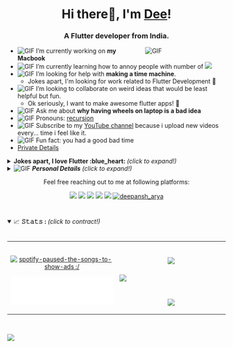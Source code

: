 
<h1 align="center">Hi there👋, I'm <a href="https://deepansharya1111.github.io/"  target="blank">Dee</a>!</h1>
<h3 align="center">A Flutter developer from India.</h3>
<!-- <p align="center">ddc942e48fb2f085c3d1bfae4b487a09</p> -->

<img align="right" alt="GIF" src="https://github.com/deepansharya1111/deepansharya1111/blob/main/assets/mac.gif" width="27%" height="45%" style="margin:0 50px;"> 

- <img alt="GIF" src="https://github.com/deepansharya1111/deepansharya1111/blob/main/assets/wave.gif?raw=1" width="2%" height="2%">  I’m currently working on **my Macbook** 
- <img alt="GIF" src="https://github.com/deepansharya1111/deepansharya1111/blob/main/assets/gandalf_parrot.gif?raw=1" width="2%" height="2%"> I’m currently learning how to annoy people with number of ![](https://komarev.com/ghpvc/?username=deepansharya1111&label=Hits&color=blue&style=flat-square)
- <img alt="GIF" src="https://github.com/deepansharya1111/deepansharya1111/blob/main/assets/hmm.gif?raw=1" width="2%" height="2%"> I’m looking for help with **making a time machine**. 
  - Jokes apart, I'm looking for work related to Flutter Development :blue_heart:
- <img alt="GIF" src="https://github.com/deepansharya1111/deepansharya1111/blob/main/assets/ezgif.com-gif-maker%20(5).gif" width="2%" height="2%"> I’m looking to collaborate on weird ideas that would be least helpful but fun. 
  - Ok seriously, I want to make awesome flutter apps! :rocket:
- <img alt="GIF" src="https://github.com/deepansharya1111/deepansharya1111/blob/main/assets/headbang.gif?raw=1" width="2%" height="2%"> Ask me about **why having wheels on laptop is a bad idea**
- <img alt="GIF" src="https://github.com/deepansharya1111/deepansharya1111/blob/main/assets/powerup.gif?raw=1" width="2%" height="2%"> Pronouns: [recursion](https://github.com/deepansharya1111/)
- <img alt="GIF" src="https://media.giphy.com/media/gjNpNqwG5H8oRYfZFe/giphy.gif" width="2%" height="2%"> Subscribe to my [YouTube channel](https://www.youtube.com/deepansharya1111) because i upload new videos every... time i feel like it.
- <img alt="GIF" src="https://github.com/deepansharya1111/deepansharya1111/blob/main/assets/coin.gif?raw=1" width="2%" height="2%"> Fun fact: you had a good bad time
- <a href="https://www.youtube.com/watch?v=dQw4w9WgXcQ">Private Details</a>

<details>
 <summary> <b>Jokes apart, I love Flutter :blue_heart: </b> <i>(click to expand!)</i> </summary>
 <br>
 <!-- Here are few things you may be interested to stalk -->
 
 <ul>
  <img align="right" alt="GIF" src="https://github.com/deepansharya1111/deepansharya1111/blob/main/assets/Matrix_Digital_rain_medium.gif"  width="27%" height="45%" style="margin:0 50px;">
  <li> Starting mid July 2022, I will write articles about Flutter on Medium accompanied with demonstrations through videos.
  <li> Languages I work on: 
  <ul> 
   <li> Dart for Flutter, 
   <li> C++ for competitive programming, 
   <li> Python for cryptography
  <ul>
  <li> Flutter app development and Competitive Programming is what I do.
  <li> Fun fact: I'm into UI/UX, Singing, video editing, calisthenics, and drawing/sketching as my hobbies :)
  <li> If you love cryptography, then try finding me on <a href="https://cryptohack.org/">cryptohack</a> :heart: </li>
  <!--
  <li> I have been learning recently on <a href="https://tryhackme.com">TryHackMe</a> and its fun! </li>
  <li> Lets compete together on <a href="https://picoctf.org/">picoCTF</a> together: looking for a partner? </li>
  <li> I'm getting a hang of <a href="https://www.hackthebox.eu/">HackTheBox</a> </li>
  <li> Invite me to your team if you play <a href="https://capturetheflag.withgoogle.com/"> Google's CTF </a>
   -->
  <li> Take a look at this <a href="https://www.youtube.com/watch?v=RDbvC5I9wtw"/>Music</a> playlist
 </ul>
</details>

<details>
 <summary> <img alt="GIF" src="https://github.com/deepansharya1111/deepansharya1111/blob/main/assets/star%20rainbow.gif" width="1.7%" height="1.7%"> <b><i>Personal Details</i></b> <i>(click to expand!)</i>
 </summary>
 <ul>
  <li> Passionate for learning & exploring Flutter.
  <img align="right" alt="GIF" src="https://github.com/deepansharya1111/deepansharya1111/blob/main/assets/hackerman.gif"  width="25%" height="45%" style="margin:0 50px;">
  <ul>
   <li> Aim is to help the student community
   <li> Checkout this <a href="https://deepansharya1111.github.io/blog/2021/07/04/welcome.html">Blog</a> i wrote on my cryptography and CTF learnings
    <!--I'm working on a blog in free time to help script kiddies become advance <br>
    in Machine Learning, cryptography and pen testing(hacking). <img alt="2" src="https://progress-bar.dev/2/?title=completed&color=babaca"> -->
   <li> If you are into calisthenics or parkour, I love you :heart: . Not tailor-made love.
  </ul>
  <li> Don't <a href="mailto:farziemailid6969@gmail.com">Report Here</a> if anything breaks
  <li> Report <a href="mailto:deepansharya1111@gmail.com">Here</a> instead
 </ul>
</details>

<p align="center">Feel free reaching out to me at following platforms:</p>

<p align="center">
  <a href="https://www.linkedin.com/in/deepansharya1111/"><img src="https://img.shields.io/badge/LinkedIn-0077B5?style=for-the-badge&logo=linkedin&logoColor=white"></a> 
  <a href="https://dev.to/deepansharya1111"><img src="https://img.shields.io/badge/dev.to-0A0A0A?style=for-the-badge&logo=dev.to&logoColor=white"></a> 
  <a href="https://people.sap.com/deepansharya1111"><img src="https://img.shields.io/badge/SAP-0FAAFF?style=for-the-badge&logo=sap&logoColor=white"></a>
  <a href="https://discord.com/users/deepansharya1111#8006"><img src="https://img.shields.io/badge/Discord-white.svg?&style=for-the-badge&logo=Discord&logocolor=white"></a>
  <a href="mailto:deepansharya1111@gmail.com"><img src="https://img.shields.io/badge/Gmail-EA4335?style=for-the-badge&logo=gmail&logoColor=white"></a>
  <a href="https://twitter.com/deepansh_arya"><img src="https://img.shields.io/twitter/follow/deepansh_arya?label=Connect%20%40deepansh_arya&logo=twitter&style=for-the-badge&logoColor=white&labelColor=rgb(15,170,255)&color=white" alt="deepansh_arya"></a> 
</p>

#

<details open="">
 <summary>
  <g-emoji class="g-emoji" alias="chart_with_upwards_trend" fallback-src="https://github.githubassets.com/images/icons/emoji/unicode/1f4c8.png">📈</g-emoji>
  <strong>𝚂𝚝𝚊𝚝𝚜 : </strong> <i>(click to contract!)</i> 
 </summary>
 <br> 
 <table width="100%"> 
  <tr>
   <td width="50%" rowspan="3"> &nbsp; <p align="center"><a href="https://spotify-github-profile.vercel.app/api/view?uid=oqkfmby92i8hjosir0y5c851t&redirect=true"><img src="https://spotify-github-profile.vercel.app/api/view?uid=oqkfmby92i8hjosir0y5c851t&cover_image=true&theme=default" alt="spotify-paused-the-songs-to-show-ads :/"/></a></p>
   <p align="center"><a href="https://open.spotify.com/playlist/0BtovSgO0EJlWi6tJpxWcj?si=paZCDXqTTSyMgO6ZtfebCA">
        <img src="https://github.com/deepansharya1111/deepansharya1111/blob/main/assets/spotify-playlist.svg" width="400vw" height="auto" alt="Playing From">
    </a></p>
   </td>
   <td width="50%"><p align="center"><br /><a href="https://github.com/deepansharya1111"><img align="center" width="90%" src="https://github-readme-stats.vercel.app/api/top-langs/?username=deepansharya1111&text_color=FFFFFF&bg_color=000000&title_color=94b4a4&langs_count=15&layout=compact&hide_border=true" /></a></p></td>
  <tr>
   <td width="50%"><img align="center" src="https://github-readme-streak-stats.herokuapp.com?user=deepansharya1111&theme=vision-friendly-dark&hide_border=true"/></td>
  </tr>
  <tr>
   <td width="50%"><br><p align="center"><a href="https://github.com/deepansharya1111"><img align="center" src="https://github-readme-stats.vercel.app/api?username=deepansharya1111&show_icons=true&hide_border=true&title_color=94b4a4&amp&icon_color=FFFFFF&amp&text_color=FFFFFF&amp&bg_color=000000&count_private=true&include_all_commits=true"/></a></td>
  </tr>
  </table>
</details>

<br>

<!-- ![𝚐𝚒𝚝𝚑𝚞𝚋 𝚐𝚛𝚊𝚙𝚑](https://activity-graph.herokuapp.com/graph?username=deepansharya1111&theme=react-dark&hide_border=true&area=true) -->

![](https://hit.yhype.me/github/profile?user_id=30445158)


[Personal Details]: (https://www.youtube.com/watch?v=dQw4w9WgXcQ)
[twitter]: https://twitter.com/deepansh_arya
[youtube]: https://www.youtube.com/deepansharya1111
[gmail]: mailto:deepansharya1111@gmail.com
[linkedin]: https://www.linkedin.com/in/deepansharya1111/
[Medium]: https://medium.com/@deepansharya1111
[Discord]: https://discord.com/users/deepansharya1111#8006
